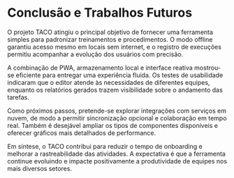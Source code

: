 # Conclusão e Trabalhos Futuros

O projeto TACO atingiu o principal objetivo de fornecer uma ferramenta simples para padronizar treinamentos e procedimentos. O modo offline garantiu acesso mesmo em locais sem internet, e o registro de execuções permitiu acompanhar a evolução dos usuários com precisão.

A combinação de PWA, armazenamento local e interface reativa mostrou-se eficiente para entregar uma experiência fluida. Os testes de usabilidade indicaram que o editor atende às necessidades de diferentes equipes, enquanto os relatórios gerados trazem visibilidade sobre o andamento das tarefas.

Como próximos passos, pretende-se explorar integrações com serviços em nuvem, de modo a permitir sincronização opcional e colaboração em tempo real. Também é desejável ampliar os tipos de componentes disponíveis e oferecer gráficos mais detalhados de performance.

Em síntese, o TACO contribui para reduzir o tempo de onboarding e melhorar a rastreabilidade das atividades. A expectativa é que a ferramenta continue evoluindo e impacte positivamente a produtividade de equipes nos mais diversos setores.
